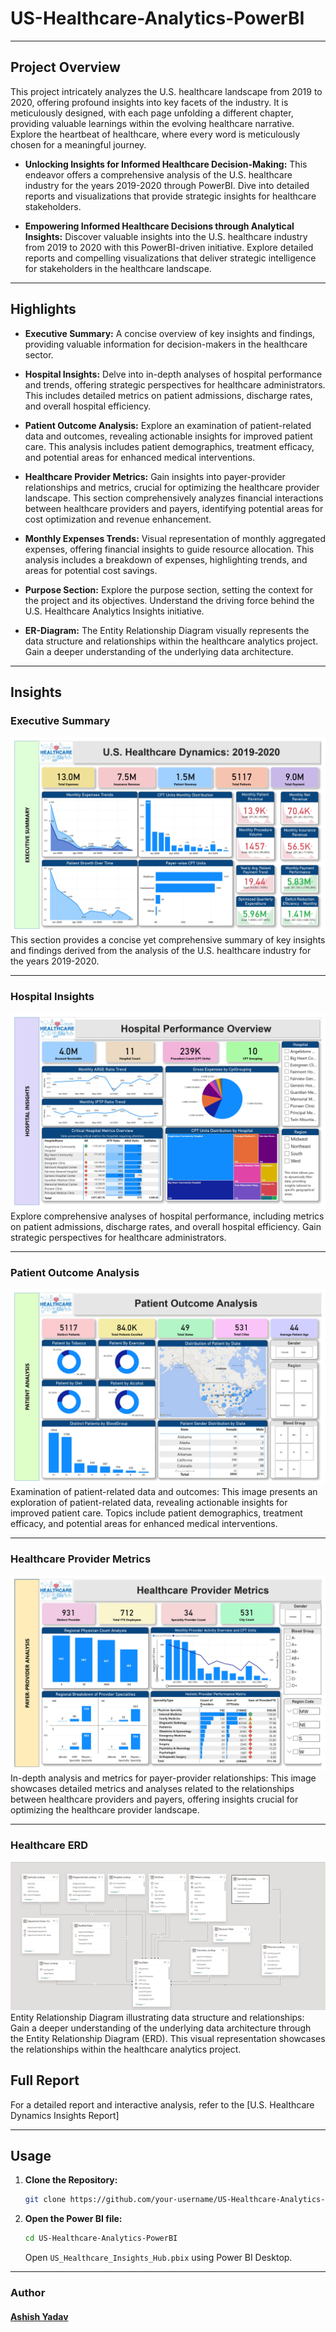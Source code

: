 # US-Healthcare-Analytics-PowerBI
---
## Project Overview

This project intricately analyzes the U.S. healthcare landscape from 2019 to 2020, offering profound insights into key facets of the industry. It is meticulously designed, with each page unfolding a different chapter, providing valuable learnings within the evolving healthcare narrative. Explore the heartbeat of healthcare, where every word is meticulously chosen for a meaningful journey.

- **Unlocking Insights for Informed Healthcare Decision-Making:** This endeavor offers a comprehensive analysis of the U.S. healthcare industry for the years 2019-2020 through PowerBI. Dive into detailed reports and visualizations that provide strategic insights for healthcare stakeholders.

- **Empowering Informed Healthcare Decisions through Analytical Insights:** Discover valuable insights into the U.S. healthcare industry from 2019 to 2020 with this PowerBI-driven initiative. Explore detailed reports and compelling visualizations that deliver strategic intelligence for stakeholders in the healthcare landscape.

---

## Highlights

- **Executive Summary:** A concise overview of key insights and findings, providing valuable information for decision-makers in the healthcare sector.

- **Hospital Insights:** Delve into in-depth analyses of hospital performance and trends, offering strategic perspectives for healthcare administrators. This includes detailed metrics on patient admissions, discharge rates, and overall hospital efficiency.

- **Patient Outcome Analysis:** Explore an examination of patient-related data and outcomes, revealing actionable insights for improved patient care. This analysis includes patient demographics, treatment efficacy, and potential areas for enhanced medical interventions.

- **Healthcare Provider Metrics:** Gain insights into payer-provider relationships and metrics, crucial for optimizing the healthcare provider landscape. This section comprehensively analyzes financial interactions between healthcare providers and payers, identifying potential areas for cost optimization and revenue enhancement.

- **Monthly Expenses Trends:** Visual representation of monthly aggregated expenses, offering financial insights to guide resource allocation. This analysis includes a breakdown of expenses, highlighting trends, and areas for potential cost savings.

- **Purpose Section:** Explore the purpose section, setting the context for the project and its objectives. Understand the driving force behind the U.S. Healthcare Analytics Insights initiative.

- **ER-Diagram:** The Entity Relationship Diagram visually represents the data structure and relationships within the healthcare analytics project. Gain a deeper understanding of the underlying data architecture.

---

## Insights

### Executive Summary
![executive_summary](https://github.com/ashishy7/US-Healthcare-Analytics-PowerBI/blob/main/assets/executive_summary.jpg) 
This section provides a concise yet comprehensive summary of key insights and findings derived from the analysis of the U.S. healthcare industry for the years 2019-2020.

---

### Hospital Insights
![Hospital Insights](https://github.com/ashishy7/US-Healthcare-Analytics-PowerBI/blob/main/assets/hospital_insights.jpg)
Explore comprehensive analyses of hospital performance, including metrics on patient admissions, discharge rates, and overall hospital efficiency. Gain strategic perspectives for healthcare administrators.

---

### Patient Outcome Analysis
![Patient Outcome Analysis](https://github.com/ashishy7/US-Healthcare-Analytics-PowerBI/blob/main/assets/patient_outcome_analysis.jpg)
Examination of patient-related data and outcomes: This image presents an exploration of patient-related data, revealing actionable insights for improved patient care. Topics include patient demographics, treatment efficacy, and potential areas for enhanced medical interventions.

---

### Healthcare Provider Metrics
![Healthcare Provider Metrics](https://github.com/ashishy7/US-Healthcare-Analytics-PowerBI/blob/main/assets/healthcare_provider_metrics.jpg)
In-depth analysis and metrics for payer-provider relationships: This image showcases detailed metrics and analyses related to the relationships between healthcare providers and payers, offering insights crucial for optimizing the healthcare provider landscape.

---

### Healthcare ERD
![Healthcare ERD](https://github.com/ashishy7/US-Healthcare-Analytics-PowerBI/blob/main/assets/er-diagram.png)
Entity Relationship Diagram illustrating data structure and relationships: Gain a deeper understanding of the underlying data architecture through the Entity Relationship Diagram (ERD). This visual representation showcases the relationships within the healthcare analytics project.


## Full Report

For a detailed report and interactive analysis, refer to the [U.S. Healthcare Dynamics Insights Report]

---

## Usage

1. **Clone the Repository:**
   ```bash
   git clone https://github.com/your-username/US-Healthcare-Analytics-PowerBI-Insights.git
   ```

2. **Open the Power BI file:**
   ```bash
   cd US-Healthcare-Analytics-PowerBI
   ```
   Open `US_Healthcare_Insights_Hub.pbix` using Power BI Desktop.



---

### Author
#### [Ashish Yadav](https://www.linkedin.com/in/ashish-yadav-utd/)

